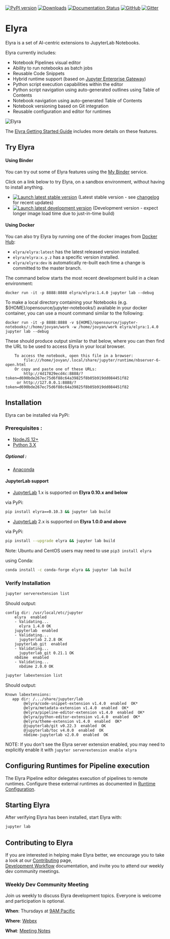 <!--
{% comment %}
Copyright 2018-2020 IBM Corporation

Licensed under the Apache License, Version 2.0 (the "License");
you may not use this file except in compliance with the License.
You may obtain a copy of the License at

http://www.apache.org/licenses/LICENSE-2.0

Unless required by applicable law or agreed to in writing, software
distributed under the License is distributed on an "AS IS" BASIS,
WITHOUT WARRANTIES OR CONDITIONS OF ANY KIND, either express or implied.
See the License for the specific language governing permissions and
limitations under the License.
{% endcomment %}
-->


[![PyPI version](https://badge.fury.io/py/elyra.svg)](https://badge.fury.io/py/elyra)
[![Downloads](https://pepy.tech/badge/elyra)](https://pepy.tech/project/elyra)
[![Documentation Status](https://readthedocs.org/projects/elyra/badge/?version=latest)](https://elyra.readthedocs.io/en/latest/?badge=latest)
[![GitHub](https://img.shields.io/badge/issue_tracking-github-blue.svg)](https://github.com/elyra-ai/elyra/issues)
[![Gitter](https://badges.gitter.im/elyra-ai/community.svg)](https://gitter.im/elyra-ai/community?utm_source=badge&utm_medium=badge&utm_campaign=pr-badge)

# Elyra

Elyra is a set of AI-centric extensions to JupyterLab Notebooks.

Elyra currently includes:

- Notebook Pipelines visual editor
- Ability to run notebooks as batch jobs
- Reusable Code Snippets
- Hybrid runtime support (based on [Jupyter Enterprise Gateway](https://github.com/jupyter/enterprise_gateway))
- Python script execution capabilities within the editor
- Python script navigation using auto-generated outlines using Table of Contents
- Notebook navigation using auto-generated Table of Contents
- Notebook versioning based on Git integration
- Reusable configuration and editor for runtimes

![Elyra](docs/source/images/elyra-main-page.png)

The [Elyra Getting Started Guide](https://elyra.readthedocs.io/en/latest/getting_started/overview.html)
includes more details on these features.

## Try Elyra

#### Using Binder
You can try out some of Elyra features using the [My Binder](https://mybinder.readthedocs.io/en/latest/) service.

Click on a link below to try Elyra, on a sandbox environment, without having to install anything.

- [![Launch latest stable version](https://mybinder.org/badge_logo.svg)](https://mybinder.org/v2/gh/elyra-ai/elyra/v1.4.0?urlpath=lab/tree/binder-demo) (Latest stable version - see [changelog](/docs/source/getting_started/changelog.md) for recent updates)
- [![Launch latest development version](https://mybinder.org/badge_logo.svg)](https://mybinder.org/v2/gh/elyra-ai/elyra/master?urlpath=lab/tree/binder-demo) (Development version - expect longer image load time due to just-in-time build)

#### Using Docker

You can also try Elyra by running one of the docker images from [Docker Hub](https://hub.docker.com/r/elyra/elyra/tags):
- `elyra/elyra:latest` has the latest released version installed.
- `elyra/elyra:x.y.z` has a specific version installed.
- `elyra/elyra:dev` is automatically re-built each time a change is committed to the master branch.

The command below starts the most recent development build in a clean environment:

```
docker run -it -p 8888:8888 elyra/elyra:1.4.0 jupyter lab --debug
```

To make a local directory containing your Notebooks (e.g. ${HOME}/opensource/jupyter-notebooks/) available in your
docker container, you can use a mount command similar to the following:

```
docker run -it -p 8888:8888 -v ${HOME}/opensource/jupyter-notebooks/:/home/jovyan/work -w /home/jovyan/work elyra/elyra:1.4.0 jupyter lab --debug
```

These should produce output similar to that below, where you can then find the URL to be used
to access Elyra in your local browser.

```
    To access the notebook, open this file in a browser:
        file:///home/jovyan/.local/share/jupyter/runtime/nbserver-6-open.html
    Or copy and paste one of these URLs:
        http://4d17829ecd4c:8888/?token=d690bde267ec75d6f88c64a39825f8b05b919dd084451f82
     or http://127.0.0.1:8888/?token=d690bde267ec75d6f88c64a39825f8b05b919dd084451f82
```

## Installation
Elyra can be installed via PyPi:

### Prerequisites :
* [NodeJS 12+](https://nodejs.org/en/)
* [Python 3.X](https://www.anaconda.com/distribution/)

##### Optional :
* [Anaconda](https://www.anaconda.com/distribution/) 

#### JupyterLab support

* [JupyterLab](https://github.com/jupyterlab/jupyterlab) 1.x is supported on **Elyra 0.10.x and below**

via PyPi:
```bash
pip install elyra==0.10.3 && jupyter lab build
```

* [JupyterLab](https://github.com/jupyterlab/jupyterlab) 2.x is supported on **Elyra 1.0.0 and above**

via PyPi:
```bash
pip install --upgrade elyra && jupyter lab build
```

Note: Ubuntu and CentOS users may need to use `pip3 install elyra` 

using Conda:
```bash
conda install -c conda-forge elyra && jupyter lab build
```

### Verify Installation 
```bash
jupyter serverextension list
```
Should output:
```
config dir: /usr/local/etc/jupyter
    elyra  enabled
    - Validating...
      elyra 1.4.0 OK
    jupyterlab  enabled
    - Validating...
      jupyterlab 2.2.8 OK
    jupyterlab_git  enabled
    - Validating...
      jupyterlab_git 0.21.1 OK
    nbdime  enabled
    - Validating...
      nbdime 2.0.0 OK
```
```bash
jupyter labextension list
```
Should output:
```
Known labextensions:
   app dir: /.../share/jupyter/lab
        @elyra/code-snippet-extension v1.4.0  enabled  OK*
        @elyra/metadata-extension v1.4.0  enabled  OK*
        @elyra/pipeline-editor-extension v1.4.0  enabled  OK*
        @elyra/python-editor-extension v1.4.0  enabled  OK*
        @elyra/theme-extension v1.4.0  enabled  OK*
        @jupyterlab/git v0.22.3  enabled  OK
        @jupyterlab/toc v4.0.0  enabled  OK
        nbdime-jupyterlab v2.0.0  enabled  OK
```
NOTE: If you don't see the Elyra server extension enabled, you may need to explicitly enable
it with `jupyter serverextension enable elyra`

## Configuring Runtimes for Pipeline execution

The Elyra Pipeline editor delegates execution of pipelines to remote runtimes. Configure these
external runtimes as documented in
[Runtime Configuration](https://elyra.readthedocs.io/en/latest/user_guide/runtime-conf.html).

## Starting Elyra
After verifying Elyra has been installed, start Elyra with:
```bash
jupyter lab
```

## Contributing to Elyra
If you are interested in helping make Elyra better, we encourage you to take a look at our 
[Contributing](CONTRIBUTING.md) page,  
[Development Workflow](https://elyra.readthedocs.io/en/latest/developer_guide/development-workflow.html)
documentation, and invite you to attend our weekly dev community meetings.

### Weekly Dev Community Meeting 
Join us weekly to discuss Elyra development topics.  Everyone is welcome and participation is optional.

**When**: Thursdays at [9AM Pacific](https://www.thetimezoneconverter.com/?t=9%3A00%20am&tz=San%20Francisco&)

**Where**: [Webex](https://ibm.webex.com/meet/akchin)

**What**: [Meeting Notes](https://hackmd.io/SgvSqrWWR2248mCw2BZ5gg?both)
